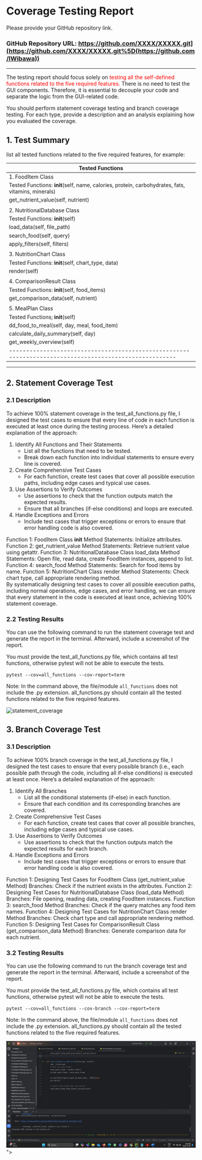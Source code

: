# Coverage Testing Report

Please provide your GitHub repository link.
### GitHub Repository URL: https://github.com/XXXX/XXXXX.git](https://github.com/XXXX/XXXXX.git%5D(https://github.com/IWibawa))

---

The testing report should focus solely on <span style="color:red"> testing all the self-defined functions related to 
the five required features.</span> There is no need to test the GUI components. Therefore, it is essential to decouple your code and separate the logic from the GUI-related code.

You should perform statement coverage testing and branch coverage testing. For each type, provide a description and an analysis explaining how you evaluated the coverage.

## 1. **Test Summary**
list all tested functions related to the five required features, for example:

| **Tested Functions**                                                                                 |
|------------------------------------------------------------------------------------------------------|
|1. FoodItem Class                                                                                     |
| Tested Functions: __init__(self, name, calories, protein, carbohydrates, fats, vitamins, minerals)   |
|                   get_nutrient_value(self, nutrient)                                                 |
|                                                                                                      |
|2. NutritionalDatabase Class                                                                          |
| Tested Functions:  __init__(self)                                                                    |
|                    load_data(self, file_path)                                                        |
|                    search_food(self, query)                                                          |
|                    apply_filters(self, filters)                                                      |
|                                                                                                      |
| 3. NutritionChart Class                                                                              |
| Tested Functions: __init__(self, chart_type, data)                                                   |
|                    render(self)                                                                      |
|                                                                                                      |
| 4. ComparisonResult Class                                                                            |
| Tested Functions: __init__(self, food_items)                                                         |
|                   get_comparison_data(self, nutrient)                                                |
|                                                                                                      |
|5. MealPlan Class                                                                                     |
| Tested Functions; __init__(self)                                                                     |
|                   dd_food_to_meal(self, day, meal, food_item)                                        |
|                    calculate_daily_summary(self, day)                                                |
|                    get_weekly_overview(self)                                                         |
|------------------------------------------------------------------------------------------------------|

---

## 2. **Statement Coverage Test**

### 2.1 Description

To achieve 100% statement coverage in the test_all_functions.py file, I designed the test cases to ensure that every line of code in each function is executed at least once during the testing process. Here’s a detailed explanation of the approach:

1. Identify All Functions and Their Statements
    - List all the functions that need to be tested.
    - Break down each function into individual statements to ensure every line is covered.
2. Create Comprehensive Test Cases
    - For each function, create test cases that cover all possible execution paths, including edge cases and typical use cases.
3. Use Assertions to Verify Outcomes
    - Use assertions to check that the function outputs match the expected results.
    - Ensure that all branches (if-else conditions) and loops are executed.
4. Handle Exceptions and Errors
    - Include test cases that trigger exceptions or errors to ensure that error handling code is also covered.

Function 1: FoodItem Class __init__ Method
    Statements: Initialize attributes.
Function 2: get_nutrient_value Method
    Statements: Retrieve nutrient value using getattr.
Function 3: NutritionalDatabase Class load_data Method
    Statements: Open file, read data, create FoodItem instances, append to list.
Function 4: search_food Method
    Statements: Search for food items by name.
Function 5: NutritionChart Class render Method
    Statements: Check chart type, call appropriate rendering method.    
By systematically designing test cases to cover all possible execution paths, including normal operations, edge cases, and error handling, we can ensure that every statement in the code is executed at least once, achieving 100% statement coverage.

### 2.2 Testing Results
You can use the following command to run the statement coverage test and generate the report in the terminal. Afterward, include a screenshot of the report. 

You must provide the test_all_functions.py file, which contains all test functions, otherwise pytest will not be able to execute the tests.

```commandline
pytest --cov=all_functions --cov-report=term
```
Note: In the command above, the file/module `all_functions` does not include the .py extension. all_functions.py should contain all the tested functions related to the five required features.

![statement_coverage](./[https://github.com/IWibawa/NutriPro/edit/main/Milestone_2/Coverage_Testing_Report.md](https://github.com/IWibawa/NutriPro/edit/main/Milestone_2/Coverage_Testing_Report.md))

## 3. **Branch Coverage Test**

### 3.1 Description

To achieve 100% branch coverage in the test_all_functions.py file, I designed the test cases to ensure that every possible branch (i.e., each possible path through the code, including all if-else conditions) is executed at least once. Here’s a detailed explanation of the approach:

1. Identify All Branches
    - List all the conditional statements (if-else) in each function.
    - Ensure that each condition and its corresponding branches are covered.
2. Create Comprehensive Test Cases
    - For each function, create test cases that cover all possible branches, including edge cases and typical use cases.
3. Use Assertions to Verify Outcomes
    - Use assertions to check that the function outputs match the expected results for each branch.
4. Handle Exceptions and Errors
    - Include test cases that trigger exceptions or errors to ensure that error handling code is also covered.
  
Function 1: Designing Test Cases for FoodItem Class (get_nutrient_value Method)
    Branches: Check if the nutrient exists in the attributes.
Function 2: Designing Test Cases for NutritionalDatabase Class (load_data Method)
    Branches: File opening, reading data, creating FoodItem instances.
Function 3: search_food Method
    Branches: Check if the query matches any food item names.
Function 4: Designing Test Cases for NutritionChart Class render Method
    Branches: Check chart type and call appropriate rendering method.
Function 5: Designing Test Cases for ComparisonResult Class (get_comparison_data Method)
    Branches: Generate comparison data for each nutrient.
    
### 3.2 Testing Results
You can use the following command to run the branch coverage test and generate the report in the terminal. Afterward, include a screenshot of the report. 

You must provide the test_all_functions.py file, which contains all test functions, otherwise pytest will not be able to execute the tests.

```commandline
pytest --cov=all_functions --cov-branch --cov-report=term
```
Note: In the command above, the file/module `all_functions` does not include the .py extension. all_functions.py should contain all the tested functions related to the five required features.

![branch_coverage](https://github.com/IWibawa/NutriPro/blob/main/Milestone_2/testing/test%20on%20main/Branch_Test_Results.png?raw=true)">

